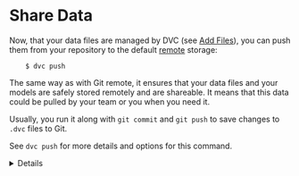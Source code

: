# Share Data

Now, that your data files are managed by DVC (see
[Add Files](/doc/get-started/add-files)), you can push them from your repository
to the default [remote](/doc/commands-reference/remote) storage:

```dvc
    $ dvc push
```

The same way as with Git remote, it ensures that your data files and your models
are safely stored remotely and are shareable. It means that this data could be
pulled by your team or you when you need it.

Usually, you run it along with `git commit` and `git push` to save changes to
`.dvc` files to Git.

See `dvc push` for more details and options for this command.

<details>

### Expand to learn more about DVC internals

You can check now that actual data file has been copied to the remote we created
in the [configuration](/doc/get-started/configure) chapter:

```dvc
    $ ls -R /tmp/dvc-storage
        /tmp/dvc-storage/a3:
        04afb96060aad90176268345e10355
```

where `a304afb96060aad90176268345e10355` is an MD5 hash of the `data.xml` file,
and if you check the `data.xml.dvc` meta-file you will see that it has this hash
inside.

</details>
